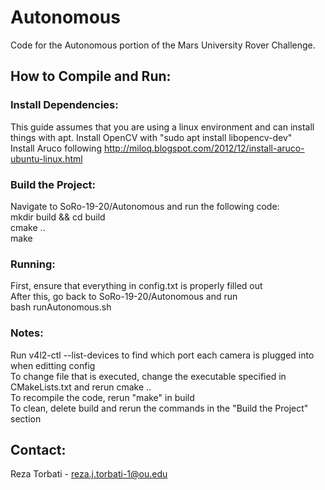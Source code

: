 # Autonomous
Code for the Autonomous portion of the Mars University Rover Challenge.

## How to Compile and Run:
### Install Dependencies:
This guide assumes that you are using a linux environment and can install things with apt. 
Install OpenCV with "sudo apt install libopencv-dev" <br>
Install Aruco following http://miloq.blogspot.com/2012/12/install-aruco-ubuntu-linux.html <br>

### Build the Project:
Navigate to SoRo-19-20/Autonomous and run the following code: <br>
mkdir build && cd build <br>
cmake .. <br>
make 

### Running:
First, ensure that everything in config.txt is properly filled out <br>
After this, go back to SoRo-19-20/Autonomous and run <br>
bash runAutonomous.sh

### Notes:
Run v4l2-ctl --list-devices to find which port each camera is plugged into when editting config <br>
To change file that is executed, change the executable specified in CMakeLists.txt and rerun cmake .. <br>
To recompile the code, rerun "make" in build <br>
To clean, delete build and rerun the commands in the "Build the Project" section

## Contact:
Reza Torbati - reza.j.torbati-1@ou.edu
